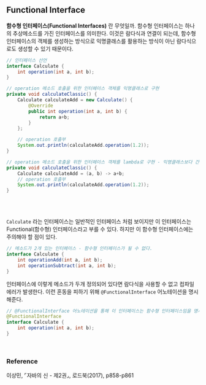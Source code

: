 ## ****Functional Interface****

**함수형 인터페이스(Functional Interfaces)** 란 무엇일까. 함수형 인터페이스는 하나의 추상메소드를 가진 인터페이스를 의미한다. 이것은 람다식과 연결이 되는데, 함수형 인터페이스의 객체를 생성하는 방식으로 익명클래스를 활용하는 방식이 아닌 람다식으로도 생성할 수 있기 때문이다.

```java
// 인터페이스 선언
interface Calculate {
	int operation(int a, int b);
}
```

```java
// operation 메소드 호출을 위한 인터페이스 객체를 익명클래스로 구현
private void calculateClassic() {
	Calculate calculateAdd = new Calculate() {
		@Override
		public int operation(int a, int b) {
			return a+b;
		}
	};

	// operation 호출부
	System.out.println(calculateAdd.operation(1.2));
}
```

```java
// operation 메소드 호출을 위한 인터페이스 객체를 lambda로 구현 - 익명클래스보다 간결해진 구현이다
private void calculateClassic() {
	Calculate calculateAdd = (a, b) -> a+b;
	// operation 호출부
	System.out.println(calculateAdd.operation(1.2));
}
```
<br/>
<br/>

`Calculate` 라는 인터페이스는 일반적인 인터페이스 처럼 보이지만 이 인터페이스는 Functional(함수형) 인터페이스라고 부를 수 있다. 하지만 이 함수형 인터페이스에는 주의해야 할 점이 있다.

```java
// 메소드가 2개 있는 인터페이스 - 함수형 인터페이스가 될 수 없다.
interface Calculate {
	int operationAdd(int a, int b);
	int operationSubtract(int a, int b);
}
```

인터페이스에 이렇게 메소드가 두개 정의되어 있다면 람다식을 사용할 수 없고 컴파일 에러가 발생한다. 이런 혼동을 피하기 위해 `@FunctionalInterface` 어노테이션을 명시해준다.

```java
// @FunctionalInterface 어노테이션을 통해 이 인터페이스는 함수형 인터페이스임을 명시한다.
@FunctionalInterface
interface Calculate {
	int operation(int a, int b);
}
```

<br/>

### Reference
이상민, ⌜자바의 신 - 제2권⌟, 로드북(2017), p858-p861